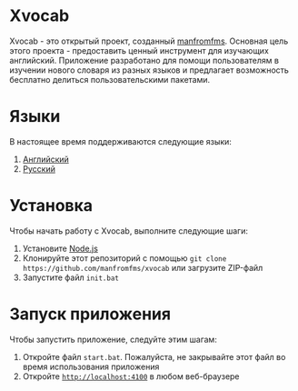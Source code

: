 # Xvocab

Xvocab - это открытый проект, созданный [manfromfms](https://github.com/manfromfms/). Основная цель этого проекта - предоставить ценный инструмент для изучающих английский. Приложение разработано для помощи пользователям в изучении нового словаря из разных языков и предлагает возможность бесплатно делиться пользовательскими пакетами.

# Языки

В настоящее время поддерживаются следующие языки:
1. [Английский](https://github.com/manfromfms/xvocab)
2. [Русский](https://github.com/manfromfms/xvocab/blob/main/github/root/ru/README.md)

# Установка

Чтобы начать работу с Xvocab, выполните следующие шаги:

1. Установите [Node.js](https://nodejs.org)
2. Клонируйте этот репозиторий с помощью `git clone https://github.com/manfromfms/xvocab` или загрузите ZIP-файл
3. Запустите файл `init.bat`

# Запуск приложения

Чтобы запустить приложение, следуйте этим шагам:

1. Откройте файл `start.bat`. Пожалуйста, не закрывайте этот файл во время использования приложения
2. Откройте [`http://localhost:4100`](http://localhost:4100) в любом веб-браузере